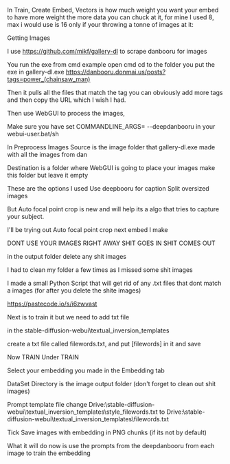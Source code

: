 In Train, Create Embed, Vectors is how much weight you want your embed to have more weight the more data you can chuck at it, for mine I used 8, max i would use is 16 only if your throwing a tonne of images at it:

Getting Images

I use https://github.com/mikf/gallery-dl to scrape danbooru for images 

You run the exe from cmd example
open cmd
cd to the folder you put the exe in
gallery-dl.exe https://danbooru.donmai.us/posts?tags=power_(chainsaw_man)

Then it pulls all the files that match the tag you can obviously add more tags and then copy the URL which I wish I had.

Then use WebGUI to process the images,

Make sure you have set COMMANDLINE_ARGS= --deepdanbooru in your webui-user.bat/sh

In Preprocess Images
Source is the image folder that gallery-dl.exe
made with all the images from dan

Destination is a folder where WebGUI is going to place your images make this folder but leave it empty

These are the options I used
Use deepbooru for caption
Split oversized images 

But Auto focal point crop is new and will help its a algo that tries to capture your subject.

I'll be trying out Auto focal point crop next embed I make

DONT USE YOUR IMAGES RIGHT AWAY SHIT GOES IN SHIT COMES OUT

in the output folder delete any shit images

I had to clean my folder a few times as I missed some shit images

I made a small Python Script that will get rid of any .txt files that dont match a images (for after you delete the shite images)

https://pastecode.io/s/i6zwvast

Next is to train it but we need to add txt file

in the stable-diffusion-webui\textual_inversion_templates

create a txt file called filewords.txt, and put [filewords] in it and save

Now TRAIN Under TRAIN

Select your embedding you made in the Embedding tab

DataSet Directory is the image output folder (don't forget to clean out shit images)

Prompt template file
change Drive:\stable-diffusion-webui\textual_inversion_templates\style_filewords.txt
to
Drive:\stable-diffusion-webui\textual_inversion_templates\filewords.txt


Tick Save images with embedding in PNG chunks (if its not by default)

What it will do now is use the prompts from the deepdanbooru from each image to train the embedding

